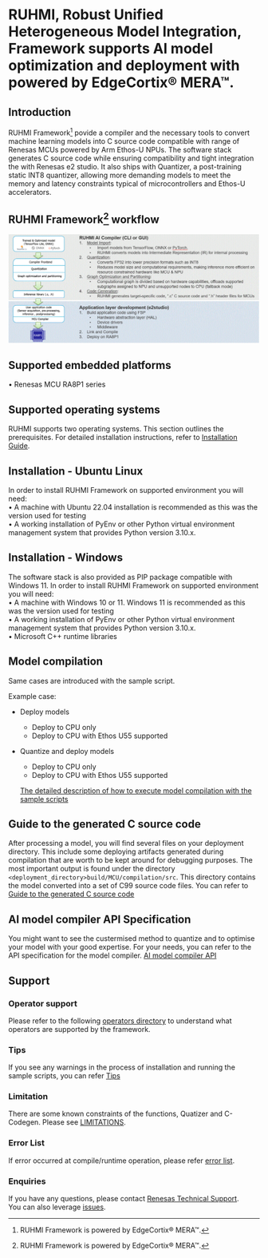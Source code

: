 

# RUHMI, Robust Unified Heterogeneous Model Integration, Framework supports AI model optimization and deployment with powered by EdgeCortix® MERA™.

## Introduction
RUHMI Framework[^1] povide a compiler and the necessary tools to convert machine learning models into C source code compatible with range of Renesas MCUs powered by Arm Ethos-U NPUs.
The software stack generates C source code while ensuring compatibility and tight integration the with Renesas e2 studio.
It also ships with Quantizer, a post-training static INT8 quantizer, allowing more demanding models to meet the memory and latency constraints typical of microcontrollers and Ethos-U accelerators.

[^1]: RUHMI Framework is powered by EdgeCortix® MERA™.

## RUHMI Framework[^1] workflow
![](docs/material/workflow_ruhmi.GIF)

## Supported embedded platforms  
  • Renesas MCU RA8P1 series   

## Supported operating systems  
RUHMI supports two operating systems. This section outlines the prerequisites. For detailed installation instructions, refer to [Installation Guide](/install/README.md).

## Installation - Ubuntu Linux
In order to install RUHMI Framework on supported environment you will need:  
  • A machine with Ubuntu 22.04 installation is recommended as this was the version used for testing  
  • A working installation of PyEnv or other Python virtual environment management system that provides Python version 3.10.x.  

## Installation - Windows
The software stack is also provided as PIP package compatible with Windows 11.
In order to install RUHMI Framework on supported environment you will need:  
• A machine with Windows 10 or 11. Windows 11 is recommended as this was the version used for testing   
• A working installation of PyEnv or other Python virtual environment management system that provides Python version 3.10.x.  
• Microsoft C++ runtime libraries   

## Model compilation  
Same cases are introduced with the sample script.

Example case:
* Deploy models  
  - Deploy to CPU only   
  - Deploy to CPU with Ethos U55 supported    
* Quantize and deploy models  
  - Deploy to CPU only   
  - Deploy to CPU with Ethos U55 supported    

   [The detailed description of how to execute model compilation with the sample scripts](scripts/README.md)


## Guide to the generated C source code
After processing a model, you will find several files on your deployment directory. This include some deploying artifacts generated during compilation that are worth to be kept around for debugging purposes.
The most important output is found under the directory `<deployment_directory>build/MCU/compilation/src`. 
This directory contains the model converted into a set of C99 source code files.
You can refer to [Guide to the generated C source code](docs/runtime_api.md)


## AI model compiler API Specification  
You might want to see the custermised method to quantize and to optimise your model with your good expertise. For your needs, you can refer to the API specification for the model compiler.
  [AI model compiler API](https://renesas.github.io/ruhmi-framework-mcu/mera_api.html)

## Support 

### Operator support 
Please refer to the following [operators directory](/docs/operator_support.md) to understand what operators are supported by the framework.

### Tips  
If you see any warnings in the process of installation and running the sample scripts, you can refer [Tips](./docs/tips.md)  

### Limitation  
There are some known constraints of the functions, Quatizer and C-Codegen.
Please see [LIMITATIONS](LIMITATIONS.md).

### Error List  
If error occurred at compile/runtime operation, please refer [error list](./docs/error_list.md).  

### Enquiries  
If you have any questions, please contact [Renesas Technical Support](https://www.renesas.com/support).  
You can also leverage [issues](https://github.com/renesas/ruhmi-framework-mcu/issues).







